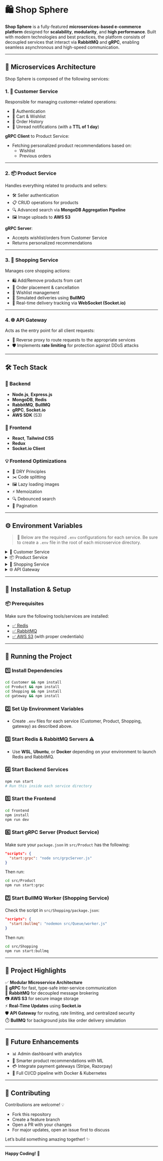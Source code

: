# 🛍️ Shop Sphere

**Shop Sphere** is a fully-featured **microservices-based e-commerce platform** designed for **scalability**, **modularity**, and **high performance**. Built with modern technologies and best practices, the platform consists of decoupled services that interact via **RabbitMQ** and **gRPC**, enabling seamless asynchronous and high-speed communication.

---

## 🧩 Microservices Architecture

Shop Sphere is composed of the following services:

### 1. 👤 Customer Service
Responsible for managing customer-related operations:

- 🔐 Authentication
- 🛒 Cart & Wishlist
- 🧾 Order History
- 🔔 Unread notifications (with a **TTL of 1 day**)

**gRPC Client** to Product Service:
- Fetching personalized product recommendations based on:
  - Wishlist
  - Previous orders

---

### 2. 📦 Product Service
Handles everything related to products and sellers:

- 🛠️ Seller authentication
- 📋 CRUD operations for products
- 🔍 Advanced search via **MongoDB Aggregation Pipeline**
- 🖼️ Image uploads to **AWS S3**

**gRPC Server**:
- Accepts wishlist/orders from Customer Service
- Returns personalized recommendations

---

### 3. 🛒 Shopping Service
Manages core shopping actions:

- 🛍️ Add/Remove products from cart
- 🔄 Order placement & cancellation
- 💖 Wishlist management
- 🚚 Simulated deliveries using **BullMQ**
- 📡 Real-time delivery tracking via **WebSocket (Socket.io)**

---

### 4. 🌐 API Gateway
Acts as the entry point for all client requests:

- 🔁 Reverse proxy to route requests to the appropriate services
- 🛡️ Implements **rate limiting** for protection against DDoS attacks

---

## 🛠️ Tech Stack

### 🔧 Backend
- **Node.js**, **Express.js**
- **MongoDB**, **Redis**
- **RabbitMQ**, **BullMQ**
- **gRPC**, **Socket.io**
- **AWS SDK** (S3)

### 🎨 Frontend
- **React**, **Tailwind CSS**
- **Redux**
- **Socket.io Client**

### 💡 Frontend Optimizations
- 🧼 DRY Principles
- ✂️ Code splitting
- 🖼️ Lazy loading images
- ⚡ Memoization
- 🔍 Debounced search
- 📄 Pagination

---

## ⚙️ Environment Variables

> 🔐 Below are the required `.env` configurations for each service. Be sure to create a `.env` file in the root of each microservice directory.

<details>
  <summary>👤 Customer Service</summary>

```env
MONGO_DB_URI=
ACCESS_TOKEN_SECRET=
REFRESH_TOKEN_SECRET=
ACCESS_TOKEN_EXPIRY=
REFRESH_TOKEN_EXPIRY=
PORT=
RABBITMQ_URL=
FRONTEND_URL=
RECOMMENDATION_GRPC_ENDPOINT=
```
</details>

<details>
  <summary>📦 Product Service</summary>

```env
MONGO_DB_URI=
ACCESS_TOKEN_SECRET=
SELLER_ACCESS_TOKEN_SECRET=
SELLER_ACCESS_TOKEN_EXPIRY=
SELLER_REFRESH_TOKEN_SECRET=
SELLER_REFRESH_TOKEN_EXPIRY=
PORT=
RABBITMQ_URL=
AWS_S3_BUCKET_NAME=
AWS_S3_CLIENT_ACCESS_KEY=
AWS_S3_CLIENT_SECRET_KEY=
AWS_REGION=
```
</details>

<details>
  <summary>🛒 Shopping Service</summary>

```env
MONGO_DB_URI=
PORT=
ACCESS_TOKEN_SECRET=
REDIS_HOST=
REDIS_PORT=
REDIS_PASSWORD=
RABBITMQ_URL=
SOCKET_PORT=
FRONTEND_URL=
```
</details>

<details>
  <summary>🌐 API Gateway</summary>

```env
REDIS_URL=
CUSTOMER_SERVICE_URL=
PRODUCT_SERVICE_URL=
SHOPPING_SERVICE_URL=
PORT=
FRONTEND_URL=
```
</details>

---

## 🧪 Installation & Setup

### 📦 Prerequisites

Make sure the following tools/services are installed:

- [✅ Redis](https://redis.io/downloads/)
- [✅ RabbitMQ](https://www.rabbitmq.com/docs/install-windows)
- [✅ AWS S3](https://docs.aws.amazon.com/AmazonS3/latest/userguide/GetStartedWithS3.html) (with proper credentials)

---

## 🚀 Running the Project

### 1️⃣ Install Dependencies

```bash
cd Customer && npm install
cd Product && npm install
cd Shopping && npm install
cd gateway && npm install
```

### 2️⃣ Set Up Environment Variables

- Create `.env` files for each service (Customer, Product, Shopping, gateway) as described above.

### 3️⃣ Start Redis & RabbitMQ Servers ⚠️

- Use **WSL**, **Ubuntu**, or **Docker** depending on your environment to launch Redis and RabbitMQ.

### 4️⃣ Start Backend Services

```bash
npm run start
# Run this inside each service directory
```

### 5️⃣ Start the Frontend

```bash
cd frontend
npm install
npm run dev
```

### 6️⃣ Start gRPC Server (Product Service)

Make sure your `package.json` in `src/Product` has the following:

```json
"scripts": {
  "start:grpc": "node src/grpcServer.js"
}
```

Then run:

```bash
cd src/Product
npm run start:grpc
```

### 7️⃣ Start BullMQ Worker (Shopping Service)

Check the script in `src/Shopping/package.json`:

```json
"scripts": {
  "start:bullmq": "nodemon src/Queue/worker.js"
}
```

Then run:

```bash
cd src/Shopping
npm run start:bullmq
```

---

## 📌 Project Highlights

✅ **Modular Microservice Architecture**  
📡 **gRPC** for fast, type-safe inter-service communication  
📨 **RabbitMQ** for decoupled message brokering  
📷 **AWS S3** for secure image storage  
⚡ **Real-Time Updates** using **Socket.io**  
🛡️ **API Gateway** for routing, rate limiting, and centralized security  
⏱️ **BullMQ** for background jobs like order delivery simulation  

---

## 🔮 Future Enhancements

- 📊 Admin dashboard with analytics
- 🧠 Smarter product recommendations with ML
- 💳 Integrate payment gateways (Stripe, Razorpay)
- 🐳 Full CI/CD pipeline with Docker & Kubernetes

---

## 🤝 Contributing

Contributions are welcome! 💡

- Fork this repository
- Create a feature branch
- Open a PR with your changes
- For major updates, open an issue first to discuss

Let’s build something amazing together! ✨

---

**Happy Coding!** 🚀
